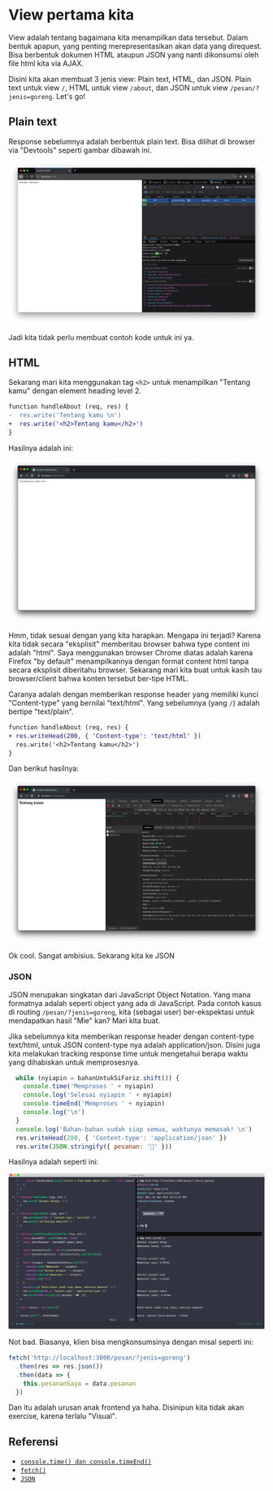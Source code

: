 # View pertama kita

View adalah tentang bagaimana kita menampilkan data tersebut. Dalam bentuk apapun, yang penting
merepresentasikan akan data yang direquest. Bisa berbentuk dokumen HTML ataupun JSON yang nanti
dikonsumsi oleh file html kita via AJAX.

Disini kita akan membuat 3 jenis view: Plain text, HTML, dan JSON. Plain text untuk view `/`, HTML
untuk view `/about`, dan JSON untuk view `/pesan/?jenis=goreng`. Let's go!

## Plain text

Response sebelumnya adalah berbentuk plain text. Bisa dilihat di browser via "Devtools" seperti
gambar dibawah ini.

![](../img/plain.png)

Jadi kita tidak perlu membuat contoh kode untuk ini ya.

## HTML

Sekarang mari kita menggunakan tag `<h2>` untuk menampilkan "Tentang kamu" dengan element heading
level 2.

```diff
function handleAbout (req, res) {
-  res.write('Tentang kamu \n')
+  res.write('<h2>Tentang kamu</h2>')
}

```

Hasilnya adalah ini:

![](../img/html1.png)

Hmm, tidak sesuai dengan yang kita harapkan. Mengapa ini terjadi? Karena kita tidak secara
"eksplisit" memberitau browser bahwa type content ini adalah "html". Saya menggunakan browser Chrome
diatas adalah karena Firefox "by default" menampilkannya dengan format content html tanpa secara
eksplisit diberitahu browser. Sekarang mari kita buat untuk kasih tau browser/client bahwa konten
tersebut ber-tipe HTML.

Caranya adalah dengan memberikan response header yang memiliki kunci "Content-type" yang bernilai
"text/html". Yang sebelumnya (yang `/`) adalah bertipe "text/plain".

```diff
function handleAbout (req, res) {
+ res.writeHead(200, { 'Content-type': 'text/html' })
  res.write('<h2>Tentang kamu</h2>')
}
```

Dan berikut hasilnya:

![](../img/html2.png)

Ok cool. Sangat ambisius. Sekarang kita ke JSON

### JSON

JSON merupakan singkatan dari JavaScript Object Notation. Yang mana formatnya adalah seperti object
yang ada di JavaScript. Pada contoh kasus di routing `/pesan/?jenis=goreng`, kita (sebagai user)
ber-ekspektasi untuk mendapatkan hasil "Mie" kan? Mari kita buat.

Jika sebelumnya kita memberikan response header dengan content-type text/html, untuk JSON
content-type nya adalah application/json. Disini juga kita melakukan tracking response time untuk
mengetahui berapa waktu yang dihabiskan untuk memprosesnya.

```javascript
  while (nyiapin = bahanUntukSiFariz.shift()) {
    console.time('Memproses ' + nyiapin)
    console.log('Selesai nyiapin ' + nyiapin)
    console.timeEnd('Memproses ' + nyiapin)
    console.log('\n')
  }
  console.log('Bahan-bahan sudah siap semua, waktunya memasak! \n')
  res.writeHead(200, { 'Content-type': 'application/json' })
  res.write(JSON.stringify({ pesanan: '🍲' }))
```

Hasilnya adalah seperti ini:

![](../img/json.png)

Not bad. Biasanya, klien bisa mengkonsumsinya dengan misal seperti ini:

```javascript
fetch('http://localhost:3000/pesan/?jenis=goreng')
  .then(res => res.json())
  .then(data => {
    this.pesananSaya = data.pesanan
  })
```

Dan itu adalah urusan anak frontend ya haha. Disinipun kita tidak akan exercise, karena terlalu
"Visual".

## Referensi

- [`console.time() dan console.timeEnd()`](https://developer.mozilla.org/en-US/docs/Web/API/console#Timers)
- [`fetch()`](https://developer.mozilla.org/en-US/docs/Web/API/Fetch_API)
- [`JSON`](https://developer.mozilla.org/en-US/docs/Web/JavaScript/Reference/Global_Objects/JSON)
